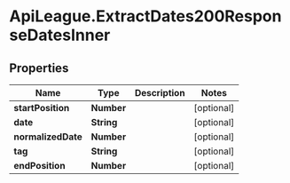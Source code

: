 # ApiLeague.ExtractDates200ResponseDatesInner

## Properties

Name | Type | Description | Notes
------------ | ------------- | ------------- | -------------
**startPosition** | **Number** |  | [optional] 
**date** | **String** |  | [optional] 
**normalizedDate** | **Number** |  | [optional] 
**tag** | **String** |  | [optional] 
**endPosition** | **Number** |  | [optional] 


